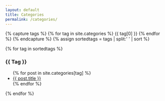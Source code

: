 ```yaml
---
layout: default
title: Categories
permalink: /categories/
---
```


{% capture tags %}
  {% for tag in site.categories %}
    {{ tag[0] }}
  {% endfor %}
{% endcapture %}
{% assign sortedtags = tags | split:' ' | sort %}

{% for tag in sortedtags %}
  <h3 style='text-transform: capitalize;' id="{{ tag }}">{{ tag }}</h3>
  <ul>
  {% for post in site.categories[tag] %}
    <li><a href="{{ post.url }}">{{ post.title }}</a></li>
  {% endfor %}
  </ul>
{% endfor %}
